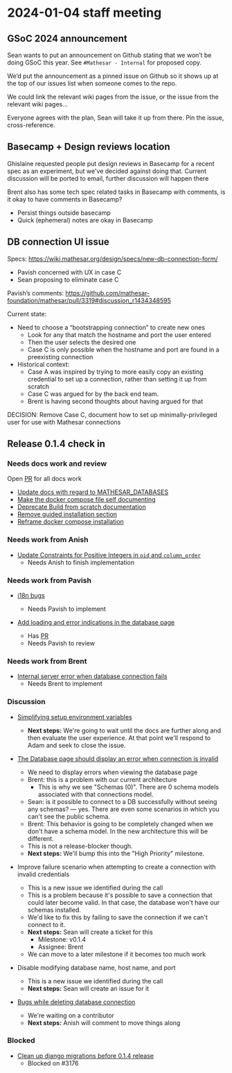 # 2024-01-04 staff meeting

## GSoC 2024 announcement

Sean wants to put an announcement on Github stating that we won’t be doing GSoC this year. See `#Mathesar - Internal` for proposed copy.

We’d put the announcement as a pinned issue on Github so it shows up at the top of our issues list when someone comes to the repo.

We could link the relevant wiki pages from the issue, or the issue from the relevant wiki pages…

Everyone agrees with the plan, Sean will take it up from there. Pin the issue, cross-reference.

## Basecamp + Design reviews location

Ghislaine requested people put design reviews in Basecamp for a recent spec as an experiment, but we've decided against doing that.
Current discussion will be ported to email, further discussion will happen there

Brent also has some tech spec related tasks in Basecamp with comments, is it okay to have comments in Basecamp?

- Persist things outside basecamp 
- Quick (ephemeral) notes are okay in Basecamp

## DB connection UI issue

Specs: https://wiki.mathesar.org/design/specs/new-db-connection-form/

- Pavish concerned with UX in case C
- Sean proposing to eliminate case C

Pavish’s comments: https://github.com/mathesar-foundation/mathesar/pull/3319#discussion_r1434348595

Current state:  

 - Need to choose a “bootstrapping connection” to create new ones
   - Look for any that match the hostname and port the user entered
   - Then the user selects the desired one
   - Case C is only possible when the hostname and port are found in a preexisting connection
- Historical context:
   - Case A was inspired by trying to more easily copy an existing credential to set up a connection, rather than setting it up from scratch
   - Case C was argued for by the back end team.
   - Brent is having second thoughts about having argued for that

DECISION: Remove Case C, document how to set up minimally-privileged user for use with  Mathesar connections

## Release 0.1.4 check in

### Needs docs work and review

Open [PR](https://github.com/mathesar-foundation/mathesar/pull/3227) for all docs work

- [Update docs with regard to MATHESAR_DATABASES][3378]
- [Make the docker compose file self documenting][3306]
- [Deprecate Build from scratch documentation][3169]
- [Remove guided installation section][3167]
- [Reframe docker compose installation][3166]

### Needs work from Anish

- [Update Constraints for Positive Integers in `oid` and `column_order`][3176]
    - Needs Anish to finish implementation

### Needs work from Pavish

- [i18n bugs][3359]
    - Needs Pavish to implement

- [Add loading and error indications in the database page][3330]
    - Has [PR][3351]
    - Needs Pavish to review

### Needs work from Brent

- [Internal server error when database connection fails][3329]
    - Needs Brent to implement

### Discussion

- [Simplifying setup environment variables][3355]
    - **Next steps:** We're going to wait until the docs are further along and then evaluate the user experience. At that point we'll respond to Adam and seek to close the issue.

- [The Database page should display an error when connection is invalid][3371]
    - We need to display errors when viewing the database page
    - Brent: this is a problem with our current architecture
        - This is why we see "Schemas (0)". There are 0 schema models associated with that connections model.
    - Sean: is it possible to connect to a DB successfully without seeing any schemas? — yes. There are even some scenarios in which you can't see the public schema.
    - Brent: This behavior is going to be completely changed when we don't have a schema model. In the new architecture this will be different.
    - This is not a release-blocker though.
    - **Next steps:** We'll bump this into the "High Priority" milestone.

- Improve failure scenario when attempting to create a connection with invalid credentials
    - This is a new issue we identified during the call
    - This is a problem because it's possible to save a connection that could later become valid. In that case, the database won't have our schemas installed.
    - We'd like to fix this by failing to save the connection if we can't connect to it.
    - **Next steps:** Sean will create a ticket for this
        - Milestone: v0.1.4
        - Assignee: Brent
    - We can move to a later milestone if it becomes too much work

- Disable modifying database name, host name, and port
    - This is a new issue we identified during the call
    - **Next steps:** Sean will create an issue for it

- [Bugs while deleting database connection][3361]
    - We're waiting on a contributor
    - **Next steps:** Anish will comment to move things along

### Blocked

- [Clean up django migrations before 0.1.4 release][3296]
    - Blocked on #3176

[3166]: https://github.com/mathesar-foundation/mathesar/issues/3166
[3167]: https://github.com/mathesar-foundation/mathesar/issues/3167
[3169]: https://github.com/mathesar-foundation/mathesar/issues/3169
[3176]: https://github.com/mathesar-foundation/mathesar/issues/3176
[3296]: https://github.com/mathesar-foundation/mathesar/issues/3296
[3306]: https://github.com/mathesar-foundation/mathesar/issues/3306
[3311]: https://github.com/mathesar-foundation/mathesar/issues/3311
[3329]: https://github.com/mathesar-foundation/mathesar/issues/3329
[3330]: https://github.com/mathesar-foundation/mathesar/issues/3330
[3355]: https://github.com/mathesar-foundation/mathesar/issues/3355
[3359]: https://github.com/mathesar-foundation/mathesar/issues/3359
[3361]: https://github.com/mathesar-foundation/mathesar/issues/3361
[3370]: https://github.com/mathesar-foundation/mathesar/issues/3370
[3371]: https://github.com/mathesar-foundation/mathesar/issues/3371
[3375]: https://github.com/mathesar-foundation/mathesar/issues/3375
[3378]: https://github.com/mathesar-foundation/mathesar/issues/3378
[3377]: https://github.com/mathesar-foundation/mathesar/pull/3377
[3351]: https://github.com/mathesar-foundation/mathesar/pull/3351
